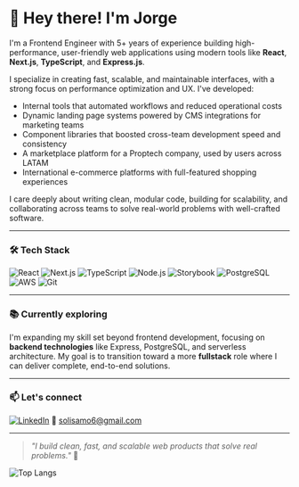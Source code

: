 # 👋 Hey there! I'm Jorge 

I'm a Frontend Engineer with 5+ years of experience building high-performance, user-friendly web applications using modern tools like **React**, **Next.js**, **TypeScript**, and **Express.js**.

I specialize in creating fast, scalable, and maintainable interfaces, with a strong focus on performance optimization and UX. I've developed:

- Internal tools that automated workflows and reduced operational costs
- Dynamic landing page systems powered by CMS integrations for marketing teams
- Component libraries that boosted cross-team development speed and consistency
- A marketplace platform for a Proptech company, used by users across LATAM
- International e-commerce platforms with full-featured shopping experiences

I care deeply about writing clean, modular code, building for scalability, and collaborating across teams to solve real-world problems with well-crafted software.

---

### 🛠 Tech Stack

![React](https://img.shields.io/badge/-React-61DAFB?logo=react&logoColor=white&style=flat)
![Next.js](https://img.shields.io/badge/-Next.js-black?logo=next.js&style=flat)
![TypeScript](https://img.shields.io/badge/-TypeScript-007ACC?logo=typescript&style=flat)
![Node.js](https://img.shields.io/badge/-Node.js-339933?logo=node.js&logoColor=white&style=flat)
![Storybook](https://img.shields.io/badge/-Storybook-FF4785?logo=storybook&logoColor=white&style=flat)
![PostgreSQL](https://img.shields.io/badge/-PostgreSQL-336791?logo=postgresql&logoColor=white&style=flat)
![AWS](https://img.shields.io/badge/-AWS-232F3E?logo=amazon-aws&logoColor=white&style=flat)
![Git](https://img.shields.io/badge/-Git-F05032?logo=git&logoColor=white&style=flat)

---

### 📚 Currently exploring

I'm expanding my skill set beyond frontend development, focusing on **backend technologies** like Express, PostgreSQL, and serverless architecture. My goal is to transition toward a more **fullstack** role where I can deliver complete, end-to-end solutions.

---

### 📫 Let's connect

[![LinkedIn](https://img.shields.io/badge/LinkedIn-blue?style=flat&logo=linkedin)](https://www.linkedin.com/in/jorgeasmoreno/)
📧 solisamo6@gmail.com

---

> _"I build clean, fast, and scalable web products that solve real problems."_ 🚀

![Top Langs](https://github-readme-stats.vercel.app/api/top-langs/?username=jorgeasmoreno&layout=compact&theme=radical)

